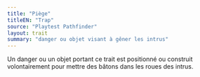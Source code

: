 ```yaml
---
title: "Piège"
titleEN: "Trap"
source: "Playtest Pathfinder"
layout: trait
summary: "danger ou objet visant à gêner les intrus"
---
```

Un danger ou un objet portant ce trait est positionné ou construit volontairement pour mettre des bâtons dans les roues des intrus.
